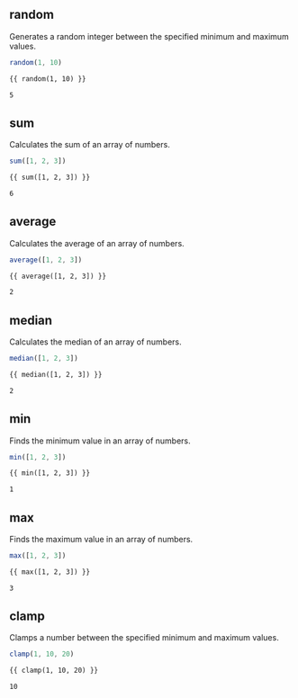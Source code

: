 ## random
Generates a random integer between the specified minimum and maximum values.

```js [js]
random(1, 10)
```

```html [template]
{{ random(1, 10) }}
```

```html [returns]
5
```

## sum
Calculates the sum of an array of numbers.

```js [js]
sum([1, 2, 3])
```

```html [template]
{{ sum([1, 2, 3]) }}
```

```html [returns]
6
```

## average
Calculates the average of an array of numbers.

```js [js]
average([1, 2, 3])
```

```html [template]
{{ average([1, 2, 3]) }}
```

```html [returns]
2
```

## median
Calculates the median of an array of numbers.

```js [js]
median([1, 2, 3])
```

```html [template]
{{ median([1, 2, 3]) }}
```

```html [returns]
2
```

## min
Finds the minimum value in an array of numbers.

```js [js]
min([1, 2, 3])
```

```html [template]
{{ min([1, 2, 3]) }}
```

```html [returns]
1
```

## max
Finds the maximum value in an array of numbers.

```js [js]
max([1, 2, 3])
```

```html [template]
{{ max([1, 2, 3]) }}
```

```html [returns]
3
```

## clamp
Clamps a number between the specified minimum and maximum values.

```js [js]
clamp(1, 10, 20)
```

```html [template]
{{ clamp(1, 10, 20) }}
```

```html [returns]
10
```

